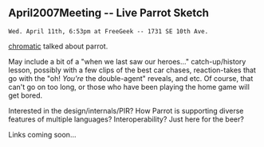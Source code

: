 ## April2007Meeting -- Live Parrot Sketch

    Wed. April 11th, 6:53pm at FreeGeek -- 1731 SE 10th Ave.

[chromatic](/chromatic) talked about parrot.

May include a bit of a "when we last saw our heroes..." catch-up/history lesson, possibly with a few clips of the best car chases, reaction-takes that go with the "oh! _You're_ the double-agent" reveals, and etc.  Of course, that can't go on too long, or those who have been playing the home game will get bored.

Interested in the design/internals/PIR?  How Parrot is supporting diverse features of multiple languages?  Interoperability?  Just here for the beer?

Links coming soon...
